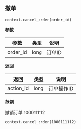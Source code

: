 

## `撤单`<div id='cancel_order'></div>
`context.cancel_order(order_id)`

**参数**

| 参数     | 类型 | 说明   |
| -------- | ---- | ------ |
| order_id | long | 订单ID |

**返回**

| 返回      | 类型 | 说明       |
| --------- | ---- | ---------- |
| action_id | long | 订单操作ID |

**范例**

撤销订单 1000111112

`context.cancel_order(1000111112)`
